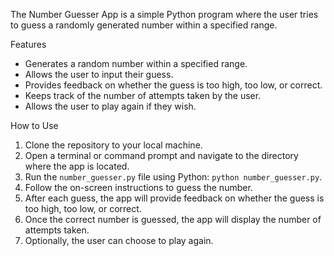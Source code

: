 The Number Guesser App is a simple Python program where the user tries to guess a randomly generated number within a specified range.

Features

- Generates a random number within a specified range.
- Allows the user to input their guess.
- Provides feedback on whether the guess is too high, too low, or correct.
- Keeps track of the number of attempts taken by the user.
- Allows the user to play again if they wish.

How to Use

1. Clone the repository to your local machine.
2. Open a terminal or command prompt and navigate to the directory where the app is located.
3. Run the `number_guesser.py` file using Python: `python number_guesser.py`.
4. Follow the on-screen instructions to guess the number.
5. After each guess, the app will provide feedback on whether the guess is too high, too low, or correct.
6. Once the correct number is guessed, the app will display the number of attempts taken.
7. Optionally, the user can choose to play again.

